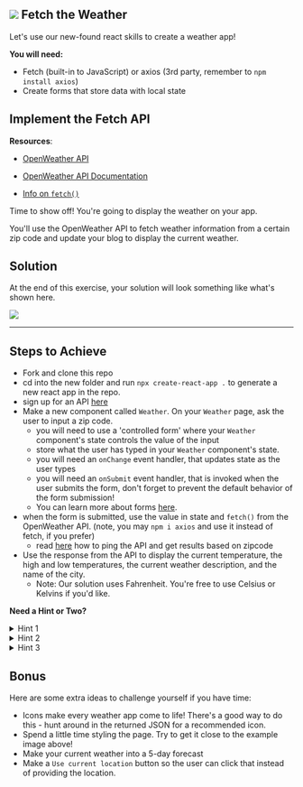 ## ![](https://ga-dash.s3.amazonaws.com/production/assets/logo-9f88ae6c9c3871690e33280fcf557f33.png) Fetch the Weather

Let's use our new-found react skills to create a weather app!

**You will need:**

* Fetch (built-in to JavaScript) or axios (3rd party, remember to `npm install axios`)
* Create forms that store data with local state

## Implement the Fetch API

**Resources**:

- [OpenWeather API](http://openweathermap.org/current)

- [OpenWeather API Documentation](http://openweathermap.org/current)

- [Info on `fetch()`](https://developer.mozilla.org/en-US/docs/Web/API/WindowOrWorkerGlobalScope/fetch)

Time to show off! You're going to display the weather on your app.

You'll use the OpenWeather API to fetch weather information from a certain zip code and update your blog to display the current weather.

## Solution

At the end of this exercise, your solution will look something like what's shown here.

<img src="https://res.cloudinary.com/briezh/image/upload/v1556235234/weather_gi72z2.png" class="responsive" />

---

## Steps to Achieve

* Fork and clone this repo
* cd into the new folder and run `npx create-react-app .` to generate a new react app in the repo.
* sign up for an API [here](https://openweathermap.org/price)
* Make a new component called `Weather`.
On your `Weather` page, ask the user to input a zip code.
	* you will need to use a 'controlled form' where your `Weather` component's state controls the value of the input
	* store what the user has typed in your `Weather` component's state.
	* you will need an `onChange` event handler, that updates state as the user types
	* you will need an `onSubmit` event handler, that is invoked when the user submits the form, don't forget to prevent the default behavior of the form submission!
	* You can learn more about forms [here](https://facebook.github.io/react/docs/forms.html).
* when the form is submitted, use the value in state and `fetch()` from the OpenWeather API. (note, you may `npm i axios` and use it instead of fetch, if you prefer)
	* read [here](https://openweathermap.org/current#zip) how to ping the API and get results based on zipcode
* Use the response from the API to display the current temperature, the high and low temperatures, the current weather description, and the name of the city.
	* Note: Our solution uses Fahrenheit. You're free to use Celsius or Kelvins if you'd like.

**Need a Hint or Two?**

<details>
    <summary>Hint 1</summary> 
    <br />
    You'll only need to create and implement the `Weather` component.
</details>
<details>
  <summary>Hint 2</summary>
  <br />
  The `value` of your text fields need to be 'controlled' in your components state
</details>
<details>
  <summary>Hint 3</summary>
  <br />
  The temperature reading comes in units of Kelvin by default - check the API for the `units` parameter to get the reading in Farenheit or Celcius
</details>

## Bonus

Here are some extra ideas to challenge yourself if you have time:

* Icons make every weather app come to life! There's a good way to do this - hunt around in the returned JSON for a recommended icon.
* Spend a little time styling the page. Try to get it close to the example image above!
* Make your current weather into a 5-day forecast
* Make a `Use current location` button so the user can click that instead of providing the location.
